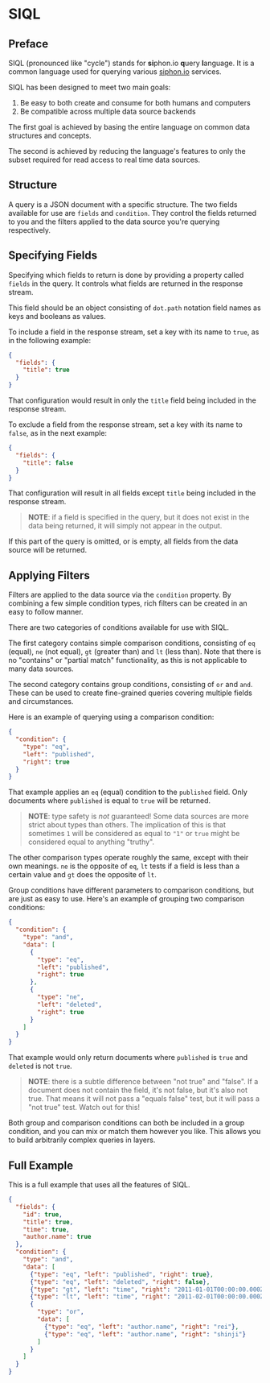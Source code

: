 SIQL
====

Preface
-------

SIQL (pronounced like "cycle") stands for **si**phon.io **q**uery **l**anguage.
It is a common language used for querying various [siphon.io](http://siphon.io/)
services.

SIQL has been designed to meet two main goals:

1. Be easy to both create and consume for both humans and computers
2. Be compatible across multiple data source backends

The first goal is achieved by basing the entire language on common data
structures and concepts.

The second is achieved by reducing the language's features to only the subset
required for read access to real time data sources.

Structure
---------

A query is a JSON document with a specific structure. The two fields available
for use are `fields` and `condition`. They control the fields returned to you
and the filters applied to the data source you're querying respectively.

Specifying Fields
-----------------

Specifying which fields to return is done by providing a property called
`fields` in the query. It controls what fields are returned in the response
stream.

This field should be an object consisting of `dot.path` notation field names as
keys and booleans as values.

To include a field in the response stream, set a key with its name to `true`,
as in the following example:

```json
{
  "fields": {
    "title": true
  }
}
```

That configuration would result in only the `title` field being included in the
response stream.

To exclude a field from the response stream, set a key with its name to `false`,
as in the next example:

```json
{
  "fields": {
    "title": false
  }
}
```

That configuration will result in all fields except `title` being included in
the response stream.

> **NOTE**: if a field is specified in the query, but it does not exist in the
> data being returned, it will simply not appear in the output.

If this part of the query is omitted, or is empty, all fields from the data
source will be returned.

Applying Filters
----------------

Filters are applied to the data source via the `condition` property. By 
combining a few simple condition types, rich filters can be created in an easy
to follow manner.

There are two categories of conditions available for use with SIQL.

The first category contains simple comparison conditions, consisting of `eq`
(equal), `ne` (not equal), `gt` (greater than) and `lt` (less than). Note that
there is no "contains" or "partial match" functionality, as this is not
applicable to many data sources.

The second category contains group conditions, consisting of `or` and `and`.
These can be used to create fine-grained queries covering multiple fields and
circumstances.

Here is an example of querying using a comparison condition:

```json
{
  "condition": {
    "type": "eq",
    "left": "published",
    "right": true
  }
}
```

That example applies an `eq` (equal) condition to the `published` field. Only
documents where `published` is equal to `true` will be returned.

> **NOTE**: type safety is *not* guaranteed! Some data sources are more strict
> about types than others. The implication of this is that sometimes `1` will be
> considered as equal to `"1"` or `true` might be considered equal to anything
> "truthy".

The other comparison types operate roughly the same, except with their own
meanings. `ne` is the opposite of `eq`, `lt` tests if a field is less than a
certain value and `gt` does the opposite of `lt`.

Group conditions have different parameters to comparison conditions, but are
just as easy to use. Here's an example of grouping two comparison conditions:

```json
{
  "condition": {
    "type": "and",
    "data": [
      {
        "type": "eq",
        "left": "published",
        "right": true
      },
      {
        "type": "ne",
        "left": "deleted",
        "right": true
      }
    ]
  }
}
```

That example would only return documents where `published` is `true` and
`deleted` is not `true`.

> **NOTE**: there is a subtle difference between "not true" and "false". If a
> document does not contain the field, it's not false, but it's also not true.
> That means it will not pass a "equals false" test, but it will pass a "not
> true" test. Watch out for this!

Both group and comparison conditions can both be included in a group condition,
and you can mix or match them however you like. This allows you to build
arbitrarily complex queries in layers.

Full Example
------------

This is a full example that uses all the features of SIQL.

```json
{
  "fields": {
    "id": true,
    "title": true,
    "time": true,
    "author.name": true
  },
  "condition": {
    "type": "and",
    "data": [
      {"type": "eq", "left": "published", "right": true},
      {"type": "eq", "left": "deleted", "right": false},
      {"type": "gt", "left": "time", "right": "2011-01-01T00:00:00.000Z"},
      {"type": "lt", "left": "time", "right": "2011-02-01T00:00:00.000Z"},
      {
        "type": "or",
        "data": [
          {"type": "eq", "left": "author.name", "right": "rei"},
          {"type": "eq", "left": "author.name", "right": "shinji"}
        ]
      }
    ]
  }
}
```
